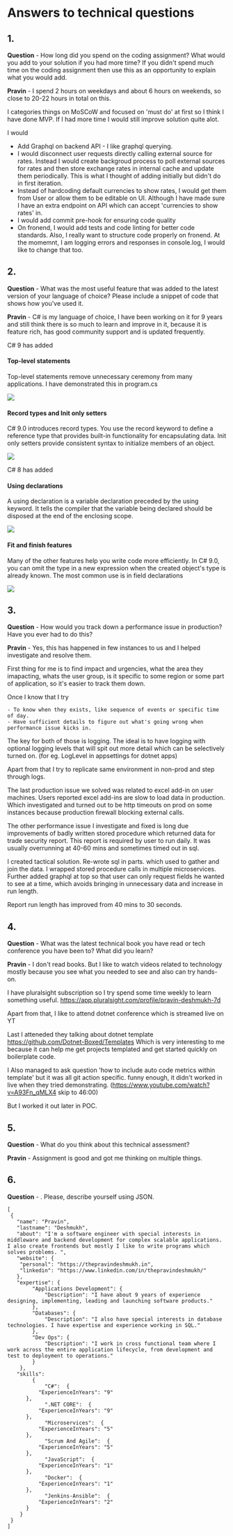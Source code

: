 
# Answers to technical questions


## 1. 
**Question** - How long did you spend on the coding assignment? What would you add to your solution if you had
more time? If you didn't spend much time on the coding assignment then use this as an opportunity to
explain what you would add. 

**Pravin** - I spend 2 hours on weekdays and about 6 hours on weekends, so close to 20-22 hours in total on this.

I categories things on MoSCoW and focused on 'must do' at first so I think I have done MVP.
If I had more time I would still improve solution quite alot.

I would 

  - Add Graphql on backend API - I like graphql querying.
  - I would disconnect user requests directly calling external source for rates.
  Instead I would create backgroud process to poll external sources for rates 
  and then store exchange rates in internal cache and update them periodically.
  This is what I thought of adding initially but didn't do in first iteration.
  - Instead of hardcoding default currencies to show rates, I would get them from User or allow them to be editable on UI.
  Although I have made sure I have an extra endpoint on API which can accept 'currencies to show rates' in.
  - I would add commit pre-hook for ensuring code quality
  - On fronend, I would add tests and code linting for better code standards.
  Also, I really want to structure code properly on fronend.
  At the momemnt, I am logging errors and responses in console.log, 
  I would like to change that too.


## 2. 
**Question** - What was the most useful feature that was added to the latest version of your language of choice?
Please include a snippet of code that shows how you've used it.

**Pravin** - C# is my language of choice, I have been working on it for 9 years and still think there is so much to learn and improve in it, 
because it is feature rich, has good community support and is updated frequently.

C# 9 has added

#### Top-level statements 
Top-level statements remove unnecessary ceremony from many applications. 
I have demonstrated this in program.cs

![](img/program_cs.JPG)

#### Record types and Init only setters
C# 9.0 introduces record types. You use the record keyword to define a reference type that provides built-in functionality for encapsulating data.
Init only setters provide consistent syntax to initialize members of an object.

![](img/Records_cs.JPG)

C# 8 has added

#### Using declarations
A using declaration is a variable declaration preceded by the using keyword. It tells the compiler that the variable being declared should be disposed at the end of the enclosing scope.

![](img/using_cs.JPG)

#### Fit and finish features
Many of the other features help you write code more efficiently. In C# 9.0, you can omit the type in a new expression when the created object's type is already known. The most common use is in field declarations

![](img/fitnfinish.JPG)


## 3. 
**Question** - How would you track down a performance issue in production? Have you ever had to do this?

**Pravin** - Yes, this has happened in few instances to us and I helped investigate and resolve them.

First thing for me is to find impact and urgencies, what the area they imapacting, whats the user group, is it specific to some region or some part of application,
so it's easier to track them down.

Once I know that I try 

    - To know when they exists, like sequence of events or specific time of day.
    - Have sufficient details to figure out what's going wrong when performance issue kicks in.

The key for both of those is logging. The ideal is to have logging with optional logging levels that will spit out more detail which can be selectively turned on.
(for eg. LogLevel in appsettings for dotnet apps)
    
Apart from that I try to replicate same environment in non-prod and step through logs.

The last production issue we solved was related to excel add-in on user machines.
Users reported excel add-ins are slow to load data in production.
Which investigated and turned out to be http timeouts on prod on some instances because production firewall blocking external calls.

The other performance issue I investigate and fixed is long due improvements of badly written stored procedure which returned data for trade security report. 
This report is required by user to run daily. It was usually overrunning at 40-60 mins and sometimes timed out in sql.

I created tactical solution.
Re-wrote sql in parts. which used to gather and join the data.
I wrapped stored procedure calls in multiple microservices.
Further added graphql at top so that user can only request fields he wanted to see at a time, which avoids bringing in unnecessary data and increase in run length.

Report run length has improved from 40 mins to 30 seconds.

## 4. 
**Question** - What was the latest technical book you have read or tech conference you have been to? What did you
learn?

**Pravin** - I don't read books. But I like to watch videos related to technology mostly because you see what you needed to see and also can try hands-on.

I have pluralsight subscription so I try spend some time weekly to learn something useful.
https://app.pluralsight.com/profile/pravin-deshmukh-7d

Apart from that, I like to attend dotnet conference which is streamed live on YT

Last I atteneded they talking about dotnet template https://github.com/Dotnet-Boxed/Templates
Which is very interesting to me because it can help me get projects templated and get started quickly on boilerplate code.

I Also managed to ask question 'how to include auto code metrics within template' but it was all git action specific.
funny enough, it didn't worked in live when they tried demonstrating. (https://www.youtube.com/watch?v=A93Fn_qMLX4 skip to 46:00)

But I worked it out later in POC.

## 5. 
**Question** -  What do you think about this technical assessment?

**Pravin** - Assignment is good and got me thinking on multiple things.


## 6. 
**Question** - . Please, describe yourself using JSON.

```
[
 {
   "name": "Pravin",
   "lastname": "Deshmukh",
   "about": "I'm a software engineer with special interests in middleware and backend development for complex scalable applications. I also create frontends but mostly I like to write programs which solves problems. ",
   "website": {
	"personal": "https://thepravindeshmukh.in",
	"linkedin": "https://www.linkedin.com/in/thepravindeshmukh/"
   },
   "expertise": {
		"Applications Development": {
			"Description": "I have about 9 years of experience designing, implementing, leading and launching software products."
		},
		"Databases": {
			"Description": "I also have special interests in database technologies. I have expertise and experience working in SQL."
		},
		"Dev Ops": {
			"Description": "I work in cross functional team where I work across the entire application lifecycle, from development and test to deployment to operations."
		}
	},
   "skills": 
		{
			"C#":  {
          "ExperienceInYears": "9"
      },
			".NET CORE":  {
          "ExperienceInYears": "9"
      },
			"Microservices":  {
          "ExperienceInYears": "5"
      },
			"Scrum And Agile":  {
          "ExperienceInYears": "5"
      },
			"JavaScript":  {
          "ExperienceInYears": "1"
      },
			"Docker":  {
          "ExperienceInYears": "1"
      },
			"Jenkins-Ansible":  {
          "ExperienceInYears": "2"
      }
    }
 }
]
```
